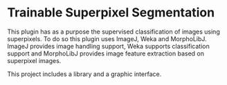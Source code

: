 # Trainable Superpixel Segmentation
This plugin has as a purpose the supervised classification of images using superpixels.
To do so this plugin uses ImageJ, Weka and MorphoLibJ.
ImageJ provides image handling support, Weka supports classification support and MorphoLibJ provides image feature extraction based on superpixel images.

This project includes a library and a graphic interface.